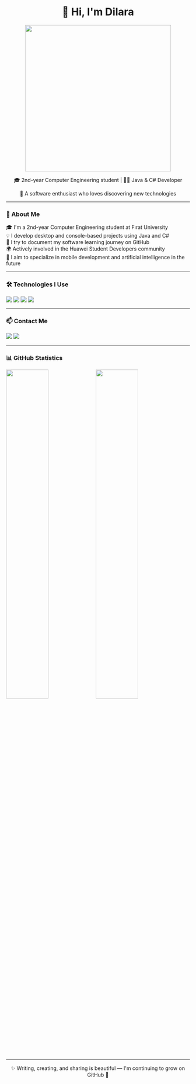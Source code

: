 <h1 align="center">👋 Hi, I'm Dilara</h1>

<p align="center">
  <img src="https://media2.giphy.com/media/v1.Y2lkPTc5MGI3NjExZ2FxMmNydm1xdW4xaDgyY2ljc3ltajAwZzF3dHIwNGxrMmUzdWJhOCZlcD12MV9pbnRlcm5hbF9naWZfYnlfaWQmY3Q9Zw/64agTj4WWYyw1FgC6G/giphy.gif" width="400"/>
</p>

<p align="center">
 🎓 2nd-year Computer Engineering student | 👩‍💻 Java & C# Developer  </p>
<p align="center"> 🌱 A software enthusiast who loves discovering new technologies
</p>

---

### 🚀 About Me

🎓 I'm a 2nd-year Computer Engineering student at Fırat University  
💡 I develop desktop and console-based projects using Java and C#  
💬 I try to document my software learning journey on GitHub  
🌍 Actively involved in the Huawei Student Developers community  
🎯 I aim to specialize in mobile development and artificial intelligence in the future

---

### 🛠️ Technologies I Use

<p align="left">
  <img src="https://img.shields.io/badge/Java-ED8B00?style=for-the-badge&logo=java&logoColor=white&link=" />
  <img src="https://img.shields.io/badge/C%23-239120?style=for-the-badge&logo=c-sharp&logoColor=white&link=" />
  <img src="https://img.shields.io/badge/Swift-0078D7?style=for-the-badge&logo=windows&logoColor=white&link=" />
  <img src="https://img.shields.io/badge/GitHub-000000?style=for-the-badge&logo=github&logoColor=white&link=" />
</p>

---

### 📫 Contact Me

<p>
  <a href="mailto:dilaraertugrul05@.com"><img src="https://img.shields.io/badge/e--posta-D9B600?style=for-the-badge&logo=gmail&logoColor=white"/></a>
  <a href="https://www.linkedin.com/in/dilara-ertugrul/"/></a>
  <a href="https://github.com/dilaraertugrul"><img src="https://img.shields.io/badge/GitHub-100000?style=for-the-badge&logo=github&logoColor=white"/></a>
</p>

---

### 📊 GitHub Statistics

<p align="left">
  <img src="https://github-readme-stats.vercel.app/api?username=dilaraertugrul&show_icons=true&theme=tokyonight" width="48%"/>
  <img src="https://github-readme-stats.vercel.app/api/top-langs/?username=dilaraertugrul&layout=compact&theme=tokyonight" width="48%"/>
</p>

---

<p align="center">
  ✨ Writing, creating, and sharing is beautiful — I'm continuing to grow on GitHub 🚀
</p>
